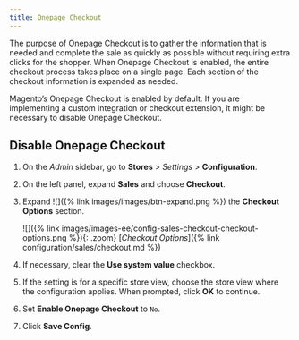 ```yaml
---
title: Onepage Checkout
---
```


The purpose of Onepage Checkout is to gather the information that is needed and complete the sale as quickly as possible without requiring extra clicks for the shopper. When Onepage Checkout is enabled, the entire checkout process takes place on a single page. Each section of the checkout information is expanded as needed.

Magento’s Onepage Checkout is enabled by default. If you are implementing a custom integration or checkout extension, it might be necessary to disable Onepage Checkout.

## Disable Onepage Checkout

1. On the _Admin_ sidebar, go to **Stores** > _Settings_ > **Configuration**.

1. On the left panel, expand **Sales** and choose **Checkout**.

1. Expand ![]({% link images/images/btn-expand.png %}) the **Checkout Options** section.

    ![]({% link images/images-ee/config-sales-checkout-checkout-options.png %}){: .zoom}
    <span class="caption-edition-ee">[_Checkout Options_]({% link configuration/sales/checkout.md %})</span>

1. If necessary, clear the **Use system value** checkbox.

1. If the setting is for a specific store view, choose the store view where the configuration applies. When prompted, click **OK** to continue.

1. Set **Enable Onepage Checkout** to `No`.

1. Click **Save Config**.
